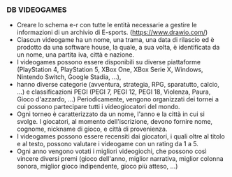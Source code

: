 ### DB VIDEOGAMES

- Creare lo schema e-r con tutte le entità necessarie a gestire le informazioni di un archivio di E-sports. (https://www.drawio.com/)
- Ciascun videogame ha un nome, una trama, una data di rilascio ed è prodotto da una software house, la quale, a sua volta, è identificata da un nome, una partita iva, città e nazione.
- I videogames possono essere disponibili su diverse piattaforme (PlayStation 4, PlayStation 5, XBox One, XBox Serie X, Windows, Nintendo Switch, Google Stadia, ...),
- hanno diverse categorie (avventura, strategia, RPG, sparatutto, calcio, ...) e classificazioni PEGI (PEGI 7, PEGI 12, PEGI 18, Violenza, Paura, Gioco d'azzardo, ...)
  Periodicamente, vengono organizzati dei tornei a cui possono partecipare tutti i videogiocatori del mondo.
- Ogni torneo è caratterizzato da un nome, l'anno e la città in cui si svolge. I giocatori, al momento dell'iscrizione, devono fornire nome, cognome, nickname di gioco, e città di provenienza.
- I videogames possono essere recensiti dai giocatori, i quali oltre al titolo e al testo, possono valutare i videogame con un rating da 1 a 5.
- Ogni anno vengono votati i migliori videogiochi, che possono così vincere diversi premi (gioco dell'anno, miglior narrativa, miglior colonna sonora, miglior gioco indipendente, gioco più atteso, ...)
